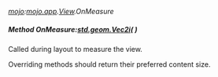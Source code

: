 _[mojo](../../modules/mojo/mojo-module.md):[mojo.app](../../modules/mojo/mojo-app.md).[View](../../modules/mojo/mojo-app-view.md).OnMeasure_
##### Method OnMeasure:[std.geom.Vec2i](../../modules/std/std-geom-vec2i.md)(  )
Called during layout to measure the view.

Overriding methods should return their preferred content size.
